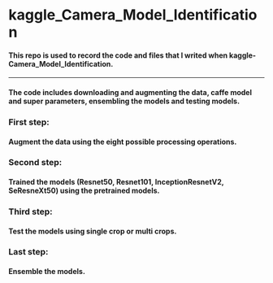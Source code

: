 # kaggle_Camera_Model_Identification

#### This repo is used to record the code and files that I writed when kaggle-Camera_Model_Identification.
  
***********************************************************************************************************
#### The code includes downloading and augmenting the data, caffe model and super parameters, ensembling the models and testing models.
### First step:
#### Augment the data using the eight possible processing operations. 
### Second step: 
#### Trained the models (Resnet50, Resnet101, InceptionResnetV2, SeResneXt50) using the pretrained models.
### Third step:
#### Test the models using single crop or multi crops.
### Last step:
#### Ensemble the models.
